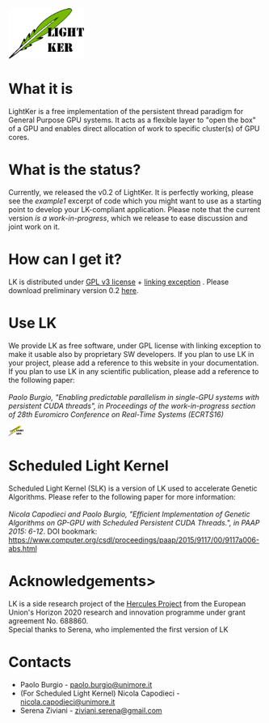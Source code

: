 
<img src="img/lk-cuda-logo.png" style="height:100px">

# What it is
LightKer is a free implementation of the persistent thread paradigm for  General Purpose GPU systems. It acts as a flexible layer to "open the box" of a GPU and enables 
direct allocation of work to specific cluster(s) of GPU cores.

# What is the status?
Currently, we released the v0.2 of LightKer. It is perfectly working, please see the <em>example1</em> excerpt of code which you might want to use as a starting point to develop your LK-compliant application.
Please note that the current version <i>is a work-in-progress</i>, which we release to ease discussion and joint work on it.

# How can I get it?
LK is distributed under <a href="https://www.gnu.org/licenses/gpl.html" target="_blank">GPL v3 license</a> + <a href="https://en.wikipedia.org/wiki/GPL_linking_exception">linking exception</a> .
Please download preliminary version 0.2 <a href="https://github.com/HiPeRT/LightKer" target="_blank">here</a>.

# Use LK
We provide LK as free software, under GPL license with linking exception to make it usable also by proprietary SW developers.
If you plan to use LK in your project, please add a reference to this website in your documentation. If you plan to use LK in any scientific publication, please add a reference to the following paper:
<br><br>
<i>Paolo Burgio, "Enabling predictable parallelism in single-GPU systems with persistent CUDA threads", in Proceedings of the work-in-progress section of 28th Euromicro Conference on Real-Time Systems (ECRTS16)</i>

<img src="img/lk-ga-logo.png" style="height:20px">

# Scheduled Light Kernel
Scheduled Light Kernel (SLK) is a version of LK used to accelerate  Genetic Algorithms. Please refer to the following paper for more information:
<br><br>
<i>Nicola Capodieci and Paolo Burgio, "Efficient Implementation of Genetic Algorithms on GP-GPU with Scheduled Persistent CUDA Threads.", in  PAAP 2015: 6-12</i>. DOI bookmark: <a href="https://www.computer.org/csdl/proceedings/paap/2015/9117/00/9117a006-abs.html" target="_blank">https://www.computer.org/csdl/proceedings/paap/2015/9117/00/9117a006-abs.html</a>
	
# Acknowledgements>
LK is a side research project of the <a href="http://hercules2020.eu/" target="_blank">Hercules Project</a> from the European Union's Horizon 2020 research and innovation programme under grant agreement No. 688860. 
<br>
Special thanks to Serena, who implemented the first version of LK

# Contacts
- Paolo Burgio - <a href="mailto:paolo.burgio@unimore.it">paolo.burgio@unimore.it</a><br>
- (For Scheduled Light Kernel) Nicola Capodieci - <a href="mailto:nicola.capodieci@unimore.it">nicola.capodieci@unimore.it</a><br>
- Serena Ziviani -  <a href="mailto:ziviani.serena@gmail.com">ziviani.serena@gmail.com</a><br>